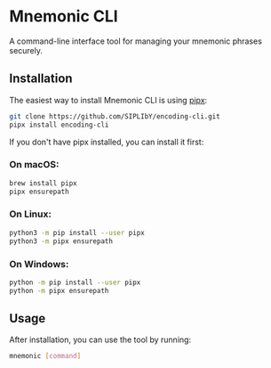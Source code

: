 # Mnemonic CLI

A command-line interface tool for managing your mnemonic phrases securely.

## Installation

The easiest way to install Mnemonic CLI is using [pipx](https://pypa.github.io/pipx/):

```bash
git clone https://github.com/SIPLIbY/encoding-cli.git
pipx install encoding-cli
```

If you don't have pipx installed, you can install it first:

### On macOS:

```bash
brew install pipx
pipx ensurepath
```

### On Linux:

```bash
python3 -m pip install --user pipx
python3 -m pipx ensurepath
```

### On Windows:

```bash
python -m pip install --user pipx
python -m pipx ensurepath
```

## Usage

After installation, you can use the tool by running:

```bash
mnemonic [command]
```
